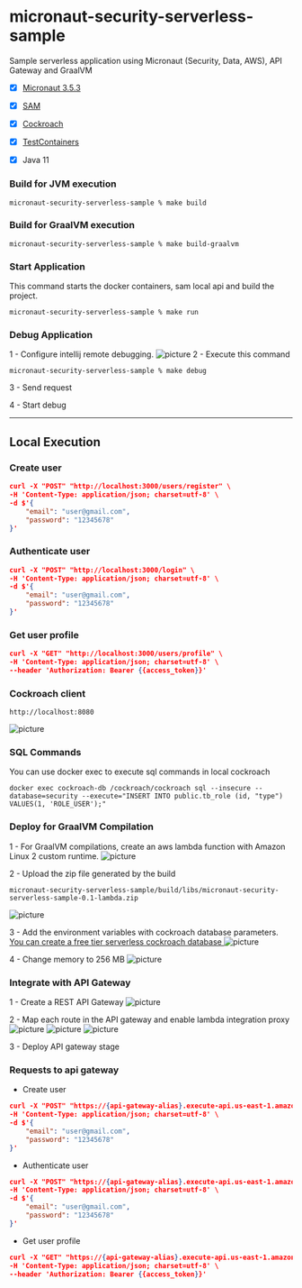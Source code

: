 # micronaut-security-serverless-sample
Sample serverless application using Micronaut (Security, Data, AWS), API Gateway and GraalVM

- [x] [Micronaut 3.5.3](https://micronaut.io/)
- [x] [SAM](https://aws.amazon.com/pt/serverless/sam/)
- [x] [Cockroach](https://www.cockroachlabs.com/)
- [x] [TestContainers](https://www.testcontainers.org/modules/databases/jdbc/)
- [x] Java 11


### Build for JVM execution
```console
micronaut-security-serverless-sample % make build
```

### Build for GraalVM execution
```console
micronaut-security-serverless-sample % make build-graalvm
```

### Start Application
This command starts the docker containers, sam local api and build the project.
```console
micronaut-security-serverless-sample % make run
```

### Debug Application
1 - Configure intellij remote debugging.
![picture](img/debug.png)
2 - Execute this command
```console
micronaut-security-serverless-sample % make debug
```

3 - Send request

4 - Start debug

-----

## Local Execution

### Create user
```json
curl -X "POST" "http://localhost:3000/users/register" \
-H 'Content-Type: application/json; charset=utf-8' \
-d $'{
    "email": "user@gmail.com",
    "password": "12345678"
}'
```
### Authenticate user
```json
curl -X "POST" "http://localhost:3000/login" \
-H 'Content-Type: application/json; charset=utf-8' \
-d $'{
    "email": "user@gmail.com",
    "password": "12345678"
}'
```

### Get user profile
```json
curl -X "GET" "http://localhost:3000/users/profile" \
-H 'Content-Type: application/json; charset=utf-8' \
--header 'Authorization: Bearer {{access_token}}' 
```

### Cockroach client

```console
http://localhost:8080
```
![picture](img/cockroach.png)

### SQL Commands

You can use docker exec to execute sql commands in local cockroach
```console
docker exec cockroach-db /cockroach/cockroach sql --insecure --database=security --execute="INSERT INTO public.tb_role (id, "type") VALUES(1, 'ROLE_USER');"
```

### Deploy for GraalVM Compilation

1 - For GraalVM compilations, create an aws lambda function with Amazon Linux 2 custom runtime.
![picture](img/create-lambda-function.png)

2 - Upload the zip file generated by the build
```console
micronaut-security-serverless-sample/build/libs/micronaut-security-serverless-sample-0.1-lambda.zip
```
![picture](img/updload-package.png)

3 - Add the environment variables with cockroach database parameters.
[You can create a free tier serverless cockroach database
](https://www.cockroachlabs.com/get-started-cockroachdb/)
![picture](img/adding-enviroment-variables.png)

4 - Change memory to 256 MB
![picture](img/memory-config.png)

### Integrate with API Gateway

1 - Create a REST API Gateway
![picture](img/create-api-gateway.png)

2 - Map each route in the API gateway and enable lambda integration proxy
![picture](img/api-gateway-post-auth-user.png)
![picture](img/api-gateway-post-register-user.png)
![picture](img/api-gateway-get-user-profile.png)

3 - Deploy API gateway stage


### Requests to api gateway

- Create user
```json
curl -X "POST" "https://{api-gateway-alias}.execute-api.us-east-1.amazonaws.com/prod/users/register" \
-H 'Content-Type: application/json; charset=utf-8' \
-d $'{
    "email": "user@gmail.com",
    "password": "12345678"
}'
```
- Authenticate user
```json
curl -X "POST" "https://{api-gateway-alias}.execute-api.us-east-1.amazonaws.com/prod/login" \
-H 'Content-Type: application/json; charset=utf-8' \
-d $'{
    "email": "user@gmail.com",
    "password": "12345678"
}'
```

- Get user profile
```json
curl -X "GET" "https://{api-gateway-alias}.execute-api.us-east-1.amazonaws.com/prod/users/profile" \
-H 'Content-Type: application/json; charset=utf-8' \
--header 'Authorization: Bearer {{access_token}}' 
```